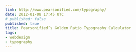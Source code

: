 ```yaml
---
link: http://www.pearsonified.com/typography/
date: 2012-01-08 17:45 UTC
# published: false
published: true
title: Pearsonified’s Golden Ratio Typography Calculator
tags:
- webdesign
- typography
---
```



